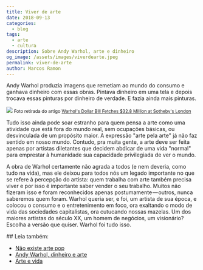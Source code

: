 ```yaml
---
title: Viver de arte
date: 2018-09-13
categories:
  - blog
tags:
  - arte
  - cultura
description: Sobre Andy Warhol, arte e dinheiro
og_image: /assets/images/viverdearte.jpeg
permalink: viver-de-arte
author: Marcos Ramon
---
```

Andy Warhol produzia imagens que remetiam ao mundo do consumo e ganhava dinheiro com essas obras. Pintava dinheiro em uma tela e depois trocava essas pinturas por dinheiro de verdade. E fazia ainda mais pinturas.

<img src="/assets/img/Pasted image 20250307224314.png">
<small>Foto retirada do artigo <a href="Foto retirada do artigo Warhol's Dollar Bill Fetches $32.8 Million at Sotheby's London">Warhol's Dollar Bill Fetches $32.8 Million at Sotheby's London</a></small>

Tudo isso ainda pode soar estranho para quem pensa a arte como uma atividade que está fora do mundo real, sem ocupações básicas, ou desvinculada de um propósito maior. A expressão "arte pela arte" já não faz sentido em nosso mundo. Contudo, pra muita gente, a arte deve ser feita apenas por artistas diletantes que decidem abdicar de uma vida "normal" para emprestar à humanidade sua capacidade privilegiada de ver o mundo.

A obra de Warhol certamente não agrada a todos (e nem deveria, como tudo na vida), mas ele deixou para todos nós um legado importante no que se refere à percepção do artista: quem trabalha com arte também precisa viver e por isso é importante saber vender o seu trabalho. Muitos não fizeram isso e foram reconhecidos apenas postumamente — outros, nunca saberemos quem foram. Warhol queria ser, e foi, um artista de sua época, e colocou o consumo e o entretenimento em foco, ora exaltando o modo de vida das sociedades capitalistas, ora cutucando nossas mazelas. Um dos maiores artistas do século XX, um homem de negócios, um visionário? Escolha a versão que quiser. Warhol foi tudo isso.

<div class="leia-tambem" markdown="1">
## Leia também:

- <a href="/nao-existe-arte-pop">Não existe arte pop</a>
- <a href="/podcastandy-warhol-dinheiro-e-arte">Andy Warhol, dinheiro e arte</a>
- <a href="/arte-e-vida">Arte e vida</a>
</div>